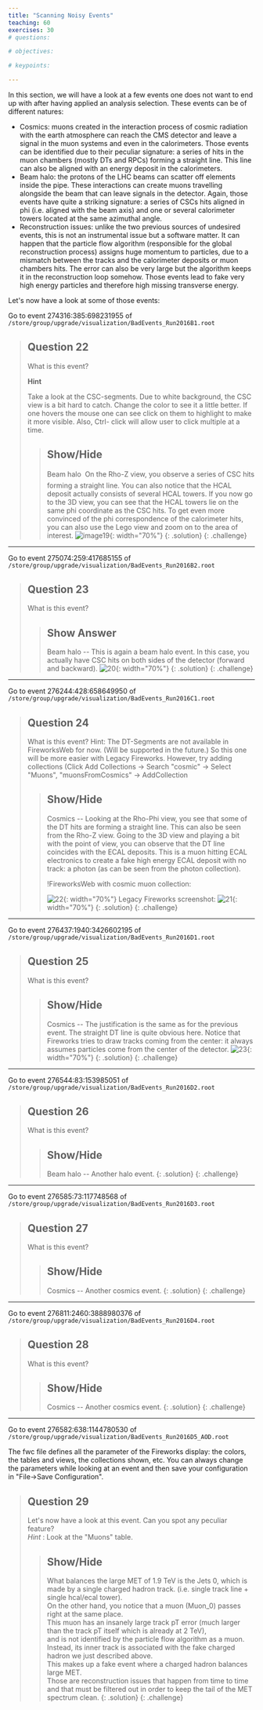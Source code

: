 ```yaml
---
title: "Scanning Noisy Events"
teaching: 60
exercises: 30
# questions:

# objectives:

# keypoints:

---
```


In this section, we will have a look at a few events one does not want
to end up with after having applied an analysis selection. These events
can be of different natures:

-   Cosmics: muons created in the interaction process of cosmic
    radiation with the earth atmosphere can reach the CMS detector and
    leave a signal in the muon systems and even in the calorimeters.
    Those events can be identified due to their peculiar signature: a
    series of hits in the muon chambers (mostly DTs and RPCs) forming a
    straight line. This line can also be aligned with an energy deposit
    in the calorimeters.
-   Beam halo: the protons of the LHC beams can scatter off elements
    inside the pipe. These interactions can create muons travelling
    alongside the beam that can leave signals in the detector. Again,
    those events have quite a striking signature: a series of CSCs hits
    aligned in phi (i.e. aligned with the beam axis) and one or several
    calorimeter towers located at the same azimuthal angle.
-   Reconstruction issues: unlike the two previous sources of undesired
    events, this is not an instrumental issue but a software matter. It
    can happen that the particle flow algorithm (responsible for the
    global reconstruction process) assigns huge momentum to particles,
    due to a mismatch between the tracks and the calorimeter deposits or
    muon chambers hits. The error can also be very large but the
    algorithm keeps it in the reconstruction loop somehow. Those events
    lead to fake very high energy particles and therefore high missing
    transverse energy.

Let\'s now have a look at some of those events:

Go to event 274316:385:698231955 of
`/store/group/upgrade/visualization/BadEvents_Run2016B1.root`

> ## Question 22
> What is this event?
>
> **Hint**
>
> Take a look at the CSC-segments. Due to white background, the CSC view is a bit hard to catch. Change the color to see it a little better.
> If one hovers the mouse one can see click on them to highlight to make it more visible. Also, Ctrl- click will allow user to click multiple at a time.
>> ## Show/Hide
>>  Beam halo  On the Rho-Z view, you observe a series of CSC hits forming a straight line. You can also notice that the HCAL deposit actually consists of several HCAL towers. If you now go to the 3D view, you can see that the HCAL
>> towers lie on the same phi coordinate as the CSC hits. To get even more convinced of the phi correspondence of the calorimeter hits, you can also use the Lego view and zoom on to the area of interest.
>> ![image19](../fig/fireworksweb_19.png){: width="70%"}
> {: .solution}
{: .challenge}
---

Go to event 275074:259:417685155 of
`/store/group/upgrade/visualization/BadEvents_Run2016B2.root`

> ## Question 23
>  What is this event?
>> ## Show Answer
>> Beam halo -- This is again a beam halo event. In this case, you actually have CSC hits on both sides of the detector (forward and backward).
>> ![20](../fig/fireworksweb_20.png){: width="70%"}
> {: .solution}
{: .challenge}

------------------------------------------------------------------------

Go to event 276244:428:658649950 of
`/store/group/upgrade/visualization/BadEvents_Run2016C1.root`
> ## Question 24
>  What is this event?
> Hint: The DT-Segments are not available in FireworksWeb for now. (Will be supported in the future.) So this one will be more easier with Legacy
> Fireworks. However, try adding collections (Click Add Collections -\> Search \"cosmic\" -\> Select \"Muons\", \"muonsFromCosmics\" -\>
> AddCollection
>> ## Show/Hide
>> Cosmics --  Looking at the Rho-Phi view, you see that some of the DT hits are forming a straight line. This can also be seen from the Rho-Z view. Going
>>to the 3D view and playing a bit with the point of view, you can observe that the DT line coincides with the ECAL deposits. This is a muon hitting ECAL
>> electronics to create a fake high energy ECAL deposit with no track: a photon
>> (as can be seen from the photon collection).
>>
>>!FireworksWeb with cosmic muon collection:
>>
>> ![22](../fig/fireworksweb_22.png){: width="70%"}
>>Legacy Fireworks screenshot:
>> ![21](../fig/fireworksweb_21.png){: width="70%"}
> {: .solution}
{: .challenge}
-----------------------

Go to event 276437:1940:3426602195 of
`/store/group/upgrade/visualization/BadEvents_Run2016D1.root`
> ## Question 25
>  What is this event?
>> ## Show/Hide
>> Cosmics -- The justification is the same as for the previous event. The straight
>> DT line is quite obvious here. Notice that Fireworks tries to draw tracks
>> coming from the center: it always assumes particles come from the center of the detector.
>> ![23](../fig/fireworksweb_23.png){: width="70%"}
>{: .solution}
{: .challenge}
-----------

Go to event 276544:83:153985051 of
`/store/group/upgrade/visualization/BadEvents_Run2016D2.root`
> ## Question 26
>  What is this event?
>> ## Show/Hide
>> Beam halo -- Another halo event.
>{: .solution}
{: .challenge}
------

Go to event 276585:73:117748568 of
`/store/group/upgrade/visualization/BadEvents_Run2016D3.root`
> ## Question 27
>  What is this event?
>> ## Show/Hide
>> Cosmics -- Another cosmics event.
>{: .solution}
{: .challenge}
----

Go to event 276811:2460:3888980376 of
`/store/group/upgrade/visualization/BadEvents_Run2016D4.root`
> ## Question 28
>  What is this event?
>> ## Show/Hide
>> Cosmics -- Another cosmics event.
>{: .solution}
{: .challenge}
----------

Go to event 276582:638:1144780530 of
`/store/group/upgrade/visualization/BadEvents_Run2016D5_AOD.root`

The fwc file defines all the parameter of the Fireworks display: the
colors, the tables and views, the collections shown, etc. You can always
change the parameters while looking at an event and then save your
configuration in "File→Save Configuration".
> ## Question 29
>  Let\'s now have a look at this event. Can you spot any peculiar feature? \
> *Hint* : Look at the "Muons" table.
>> ## Show/Hide
>> What balances the large MET of 1.9 TeV is the Jets 0, which is made by a single charged hadron track. (i.e. single
>> track line + single hcal/ecal tower).\
>> On the other hand, you notice that a muon (Muon_0) passes right at the same place.\
>> This muon has an insanely large track pT error (much larger than the track pT itself which is already at 2 TeV),\
>> and is not identified by the particle flow algorithm as a muon.\
>> Instead, its inner track is associated with the fake charged hadron we just described above.\
>> This makes up a fake event where a charged hadron balances large MET.\
>>Those are reconstruction issues that happen from time to time and that must be filtered out in order to keep the tail of the MET spectrum clean.
> {: .solution}
{: .challenge}
